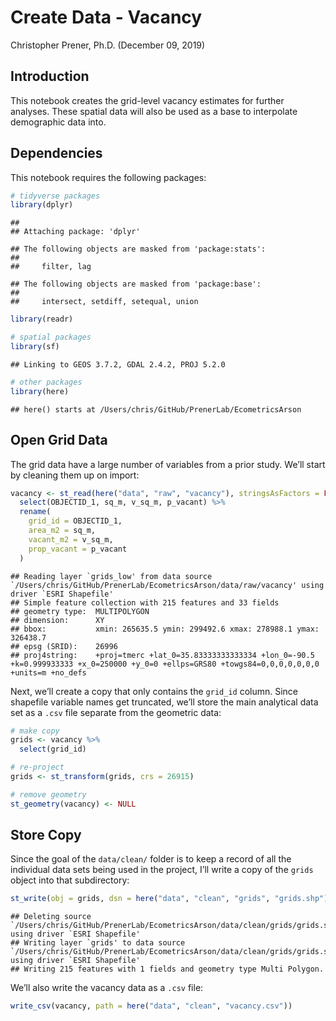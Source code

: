 Create Data - Vacancy
================
Christopher Prener, Ph.D.
(December 09, 2019)

## Introduction

This notebook creates the grid-level vacancy estimates for further
analyses. These spatial data will also be used as a base to interpolate
demographic data into.

## Dependencies

This notebook requires the following packages:

``` r
# tidyverse packages
library(dplyr)
```

    ## 
    ## Attaching package: 'dplyr'

    ## The following objects are masked from 'package:stats':
    ## 
    ##     filter, lag

    ## The following objects are masked from 'package:base':
    ## 
    ##     intersect, setdiff, setequal, union

``` r
library(readr)

# spatial packages
library(sf)
```

    ## Linking to GEOS 3.7.2, GDAL 2.4.2, PROJ 5.2.0

``` r
# other packages
library(here)
```

    ## here() starts at /Users/chris/GitHub/PrenerLab/EcometricsArson

## Open Grid Data

The grid data have a large number of variables from a prior study. We’ll
start by cleaning them up on import:

``` r
vacancy <- st_read(here("data", "raw", "vacancy"), stringsAsFactors = FALSE) %>%
  select(OBJECTID_1, sq_m, v_sq_m, p_vacant) %>%
  rename(
    grid_id = OBJECTID_1,
    area_m2 = sq_m,
    vacant_m2 = v_sq_m,
    prop_vacant = p_vacant
  )
```

    ## Reading layer `grids_low' from data source `/Users/chris/GitHub/PrenerLab/EcometricsArson/data/raw/vacancy' using driver `ESRI Shapefile'
    ## Simple feature collection with 215 features and 33 fields
    ## geometry type:  MULTIPOLYGON
    ## dimension:      XY
    ## bbox:           xmin: 265635.5 ymin: 299492.6 xmax: 278988.1 ymax: 326438.7
    ## epsg (SRID):    26996
    ## proj4string:    +proj=tmerc +lat_0=35.83333333333334 +lon_0=-90.5 +k=0.999933333 +x_0=250000 +y_0=0 +ellps=GRS80 +towgs84=0,0,0,0,0,0,0 +units=m +no_defs

Next, we’ll create a copy that only contains the `grid_id` column. Since
shapefile variable names get truncated, we’ll store the main analytical
data set as a `.csv` file separate from the geometric data:

``` r
# make copy
grids <- vacancy %>%
  select(grid_id)

# re-project
grids <- st_transform(grids, crs = 26915)

# remove geometry
st_geometry(vacancy) <- NULL
```

## Store Copy

Since the goal of the `data/clean/` folder is to keep a record of all
the individual data sets being used in the project, I’ll write a copy of
the `grids` object into that subdirectory:

``` r
st_write(obj = grids, dsn = here("data", "clean", "grids", "grids.shp"), delete_dsn = TRUE)
```

    ## Deleting source `/Users/chris/GitHub/PrenerLab/EcometricsArson/data/clean/grids/grids.shp' using driver `ESRI Shapefile'
    ## Writing layer `grids' to data source `/Users/chris/GitHub/PrenerLab/EcometricsArson/data/clean/grids/grids.shp' using driver `ESRI Shapefile'
    ## Writing 215 features with 1 fields and geometry type Multi Polygon.

We’ll also write the vacancy data as a `.csv` file:

``` r
write_csv(vacancy, path = here("data", "clean", "vacancy.csv"))
```
